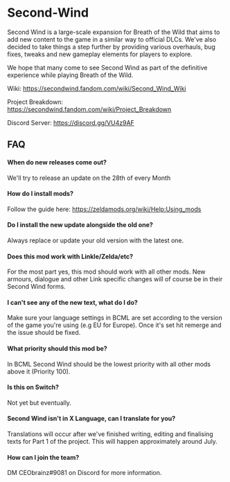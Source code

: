 # Second-Wind

Second Wind is a large-scale expansion for Breath of the Wild that aims to add new content to the game in a similar way to official DLCs. We've also decided to take things a step further by providing various overhauls, bug fixes, tweaks and new gameplay elements for players to explore.

We hope that many come to see Second Wind as part of the definitive experience while playing Breath of the Wild.

Wiki: https://secondwind.fandom.com/wiki/Second_Wind_Wiki

Project Breakdown: https://secondwind.fandom.com/wiki/Project_Breakdown

Discord Server: https://discord.gg/VU4z9AF

## FAQ

#### When do new releases come out?
We'll try to release an update on the 28th of every Month

#### How do I install mods?
Follow the guide here: https://zeldamods.org/wiki/Help:Using_mods

#### Do I install the new update alongside the old one?
Always replace or update your old version with the latest one.

#### Does this mod work with Linkle/Zelda/etc?
For the most part yes, this mod should work with all other mods. New armours, dialogue and other Link specific changes will of course be in their Second Wind forms. 

#### I can't see any of the new text, what do I do?
Make sure your language settings in BCML are set according to the version of the game you're using (e.g EU for Europe). Once it's set hit remerge and the issue should be fixed.

#### What priority should this mod be?
In BCML Second Wind should be the lowest priority with all other mods above it (Priority 100). 

#### Is this on Switch?
Not yet but eventually.

#### Second Wind isn't in X Language, can I translate for you?
Translations will occur after we've finished writing, editing and finalising texts for Part 1 of the project. This will happen approximately around July.

#### How can I join the team?
DM CEObrainz#9081 on Discord for more information.


